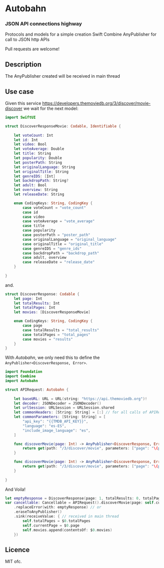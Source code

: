 # Autobahn

### JSON API connections highway

Protocols and models for a simple creation Swift Combine AnyPublisher for call to JSON http APIs

Pull requests are welcome!

## Description

The AnyPublisher created will be received in main thread


## Use case

Given this service https://developers.themoviedb.org/3/discover/movie-discover we wait for the next model:

```swift
import SwiftUI

struct DiscoverResponseMovie: Codable, Identifiable {
    
    let voteCount: Int
    let id: Int
    let video: Bool
    let voteAverage: Double
    let title: String
    let popularity: Double
    let posterPath: String
    let originalLanguage: String
    let originalTitle: String
    let genreIDS: [Int]
    let backdropPath: String?
    let adult: Bool
    let overview: String
    let releaseDate: String

    enum CodingKeys: String, CodingKey {
        case voteCount = "vote_count"
        case id
        case video
        case voteAverage = "vote_average"
        case title
        case popularity
        case posterPath = "poster_path"
        case originalLanguage = "original_language"
        case originalTitle = "original_title"
        case genreIDS = "genre_ids"
        case backdropPath = "backdrop_path"
        case adult, overview
        case releaseDate = "release_date"
    }
    
}
```

and.

```swift
struct DiscoverResponse: Codable {
    let page: Int
    let totalResults: Int
    let totalPages: Int
    let movies: [DiscoverResponseMovie]

    enum CodingKeys: String, CodingKey {
        case page
        case totalResults = "total_results"
        case totalPages = "total_pages"
        case movies = "results"
    }
}
```

With _Autobahn_, we only need this to define the  `AnyPublisher<DiscoverResponse, Error>`.

```swift
import Foundation
import Combine
import Autobahn

struct APIRequest: Autobahn {
    
    let baseURL: URL = URL(string: "https://api.themoviedb.org")!
    let decoder: JSONDecoder = JSONDecoder()
    let urlSession: URLSession = URLSession.shared
    let commonHeaders: [String: String] = [:] // for all calls of APIRequest, not apply if redefined after
    let commonParameters: [String: String] = [
        "api_key": "{{TMDB_API_KEY}}",
        "language": "es-ES",
        "include_image_language": "es",
    ]

    func discoverMovie(page: Int) -> AnyPublisher<DiscoverResponse, Error> {
        return get(path: "/3/discover/movie", parameters: ["page": "\(page)"])
    }

    func discoverMovie(page: Int) -> AnyPublisher<DiscoverResponse, Error> {
        return get(path: "/3/discover/movie", parameters: ["page": "\(page)", "language": "en-GB"]) // prevails "en-GB"
    }
    
}
```

And Voila! 

```swift
let emptyResponse = DiscoverResponse(page: 1, totalResults: 0, totalPages: 0, movies: [])
var cancellable: Cancellable = APIRequest().discoverMovie(page: self.currentPage)
    .replaceError(with: emptyResponse) // or 
    .eraseToAnyPublisher()
    .sink(receiveValue: { // received in main thread
        self.totalPages = $0.totalPages
        self.currentPage = $0.page
        self.movies.append(contentsOf: $0.movies)
    })
```

## Licence

MIT ofc.
